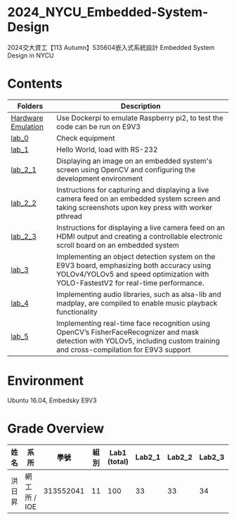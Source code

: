 # 2024_NYCU_Embedded-System-Design
2024交大資工【113 Autumn】535604嵌入式系統設計 Embedded System Design in NYCU

# Contents
| Folders | Description |
|---------|-------------|
|[Hardware Emulation](Qemu_Dockerpi)| Use Dockerpi to emulate Raspberry pi2, to test the code can be run on E9V3|
|[lab_0](/lab_0)| Check equipment |
|[lab_1](/lab_1)| Hello World, load with RS-232 |
|[lab_2_1](/lab_2/lab2_1_package)| Displaying an image on an embedded system's screen using OpenCV and configuring the development environment |
|[lab_2_2](/lab_2/lab2_2_package)| Instructions for capturing and displaying a live camera feed on an embedded system screen and taking screenshots upon key press with worker pthread |
|[lab_2_3](/lab_2/lab2_3_package)| Instructions for displaying a live camera feed on an HDMI output and creating a controllable electronic scroll board on an embedded system |
|[lab_3](/lab_3)| Implementing an object detection system on the E9V3 board, emphasizing both accuracy using YOLOv4/YOLOv5 and speed optimization with YOLO-FastestV2 for real-time performance. |
|[lab_4](/lab_4)| Implementing audio libraries, such as alsa-lib and madplay, are compiled to enable music playback functionality |
|[lab_5](/lab_5)| Implementing real-time face recognition using OpenCV’s FisherFaceRecognizer and mask detection with YOLOv5, including custom training and cross-compilation for E9V3 support |

# Environment
Ubuntu 16.04, Embedsky E9V3 


# Grade Overview
| 姓名   | 系所         | 學號      | 組別 | Lab1 (total) | Lab2_1 | Lab2_2 | Lab2_3 | Lab3_2.1 | Lab3_2.2 | Lab3_2.3 | Lab3_perf | Lab03_report | Lab4_1 | Lab4_2 | Lab4_report | Lab5_1.1 | Lab5_1.2 | Lab5_1.3 | Lab5_2.1 | Lab5_2.2 | Lab5_perf | Lab5_report | 加權總分 |
|--------|--------------|-----------|------|--------------|--------|--------|--------|----------|----------|----------|------------|--------------|--------|--------|-------------|----------|----------|----------|----------|----------|-----------|-------------|----------|
| 洪日昇 | 網工所 / IOE | 313552041 | 11   | 100          | 33     | 33     | 34     | 40       | 9        | 18       | 16         | 10           | 60     | 18     | 14.4        | 10       | 15       | 20       | 10       | 68(1st of the class)       | 30        | 15          | **94.9** |


